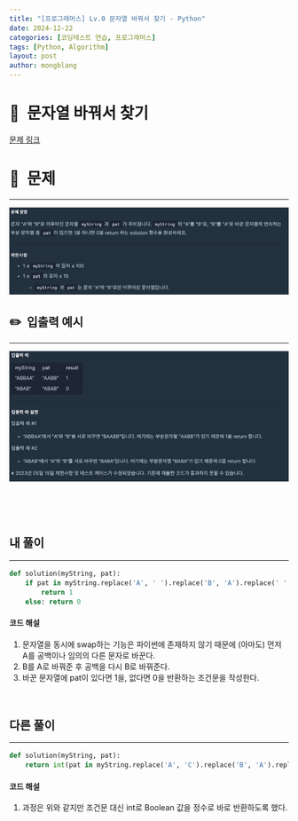 ```yaml
---
title: "[프로그래머스] Lv.0 문자열 바꿔서 찾기 - Python"
date: 2024-12-22  
categories: [코딩테스트 연습, 프로그래머스]
tags: [Python, Algorithm]
layout: post
author: mongblang
---
```


# 📌&nbsp; **문자열 바꿔서 찾기**
[문제 링크](https://school.programmers.co.kr/learn/courses/30/lessons/181864)  

# 📝&nbsp; **문제**
---
![문제](/assets/img/codingtest-post-img/PG181864-1.png)


## ✏️&nbsp; **입출력 예시**
---
![예시](/assets/img/codingtest-post-img/PG181864-2.png) 

&nbsp;  

&nbsp;   



## **내 풀이**  
--- 

```python
def solution(myString, pat):
    if pat in myString.replace('A', ' ').replace('B', 'A').replace(' ', 'B'):
        return 1
    else: return 0
```

#### **코드 해설**  
1. 문자열을 동시에 swap하는 기능은 파이썬에 존재하지 않기 때문에 (아마도) 먼저 A를 공백이나 임의의 다른 문자로 바꾼다. 
2. B를 A로 바꿔준 후 공백을 다시 B로 바꿔준다.
3. 바꾼 문자열에 pat이 있다면 1을, 없다면 0을 반환하는 조건문을 작성한다.

&nbsp;  


## **다른 풀이**
---

```python  
def solution(myString, pat):
    return int(pat in myString.replace('A', 'C').replace('B', 'A').replace('C', 'B'))
```

#### **코드 해설**  
1. 과정은 위와 같지만 조건문 대신 int로 Boolean 값을 정수로 바로 반환하도록 했다. 


&nbsp;   
&nbsp;  

